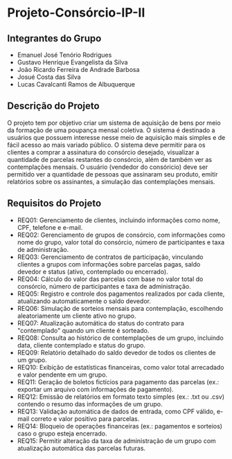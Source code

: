 # Projeto-Consórcio-IP-II

## Integrantes do Grupo
* Emanuel José Tenório Rodrigues
* Gustavo Henrique Evangelista da Silva
* João Ricardo Ferreira de Andrade Barbosa
* Josué Costa das Silva
* Lucas Cavalcanti Ramos de Albuquerque

## Descrição do Projeto
O projeto tem por objetivo criar um sistema de aquisição de bens por meio da formação de uma poupança mensal coletiva. O sistema é destinado a usuários que possuem interesse nesse meio de aquisição mais simples e de fácil acesso ao mais variado público. O sistema deve permitir para os clientes a comprar a assinatura do consórcio desejado, visualizar a quantidade de parcelas restantes do consórcio, além de também ver as contemplações mensais. O usuário (vendedor do consóricio) deve ser permitido ver a quantidade de pessoas que assinaram seu produto, emitir relatórios sobre os assinantes, a simulação das contemplações mensais.

## Requisitos do Projeto
* REQ01: Gerenciamento de clientes, incluindo informações como nome, CPF, telefone e e-mail.
* REQ02: Gerenciamento de grupos de consórcio, com informações como nome do grupo, valor total do consórcio, número de participantes e taxa de administração.
* REQ03: Gerenciamento de contratos de participação, vinculando clientes a grupos com informações sobre parcelas pagas, saldo devedor e status (ativo, contemplado ou encerrado).
* REQ04: Cálculo do valor das parcelas com base no valor total do consórcio, número de participantes e taxa de administração.
* REQ05: Registro e controle dos pagamentos realizados por cada cliente, atualizando automaticamente o saldo devedor.
* REQ06: Simulação de sorteios mensais para contemplação, escolhendo aleatoriamente um cliente ativo no grupo.
* REQ07: Atualização automática do status do contrato para "contemplado" quando um cliente é sorteado.
* REQ08: Consulta ao histórico de contemplações de um grupo, incluindo data, cliente contemplado e status do grupo.
* REQ09: Relatório detalhado do saldo devedor de todos os clientes de um grupo.
* REQ10: Exibição de estatísticas financeiras, como valor total arrecadado e valor pendente em um grupo.
* REQ11: Geração de boletos fictícios para pagamento das parcelas (ex.: exportar um arquivo com informações de pagamento).
* REQ12: Emissão de relatórios em formato texto simples (ex.: .txt ou .csv) contendo o resumo das informações de um grupo.
* REQ13: Validação automática de dados de entrada, como CPF válido, e-mail correto e valor positivo para parcelas.
* REQ14: Bloqueio de operações financeiras (ex.: pagamentos e sorteios) caso o grupo esteja encerrado.
* REQ15: Permitir alteração da taxa de administração de um grupo com atualização automática das parcelas futuras.
